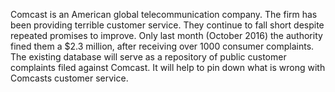 Comcast is an American global telecommunication company. The firm has been providing terrible customer service. They
continue to fall short despite repeated promises to improve. Only last month (October 2016) the authority fined them a $2.3
million, after receiving over 1000 consumer complaints. The existing database will serve as a repository of public customer
complaints filed against Comcast. It will help to pin down what is wrong with Comcasts customer service. 
